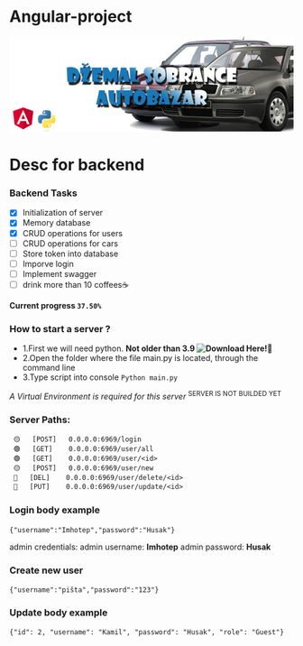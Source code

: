 
# Angular-project

<p align="center">
  <img src="https://github.com/KuboKovac/Angular-project/blob/main/server/resource/Logo-Github.png">
</p>

# Desc for backend

### Backend Tasks
- [x] Initialization of server
- [x] Memory database
- [x] CRUD operations for users
- [ ] CRUD operations for cars
- [ ] Store token into database
- [ ] Imporve login
- [ ] Implement swagger
- [ ] drink more than 10 coffees☕

**Current progress `37.50%`**

### How to start a server ?
- 1.First we will need python. **Not older than 3.9 ![Download Here!🐍](https://www.python.org/downloads/release/python-3110/0)**
- 2.Open the folder where the file main.py is located, through the command line
- 3.Type script into console ```Python main.py```

*A Virtual Environment is required for this server*
      <sup>SERVER IS NOT BUILDED YET</sup>

   
### Server Paths:
   ```diff
    🟡   [POST]   0.0.0.0:6969/login
    🟢   [GET]    0.0.0.0:6969/user/all
    🟢   [GET]    0.0.0.0:6969/user/<id>
    🟡   [POST]   0.0.0.0:6969/user/new
    🔴   [DEL]    0.0.0.0:6969/user/delete/<id>
    🔵   [PUT]    0.0.0.0:6969/user/update/<id>
   ```
### Login body example
   ```
   {"username":"Imhotep","password":"Husak"}
   ```
   admin credentials: 
   admin username: **Imhotep**
   admin password: **Husak**

### Create new user
    {"username":"pišta","password":"123"}
    


### Update body example
   
    {"id": 2, "username": "Kamil", "password": "Husak", "role": "Guest"}
